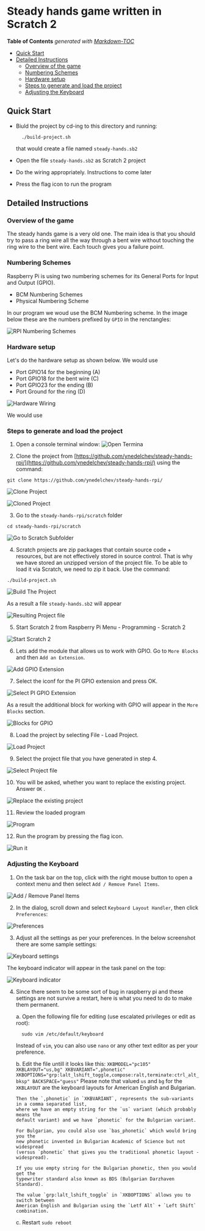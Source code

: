 Steady hands game written in Scratch 2
=========================================

<!--Please use markdown-toc -i README.md to update the table of contents -->
<!-- -->
**Table of Contents**  *generated with [Markdown-TOC](https://www.npmjs.com/package/markdown-toc#install)*

<!-- toc -->

- [Quick Start](#quick-start)
- [Detailed Instructions](#detailed-instructions)
  * [Overview of the game](#overview-of-the-game)
  * [Numbering Schemes](#numbering-schemes)
  * [Hardware setup](#hardware-setup)
  * [Steps to generate and load the project](#steps-to-generate-and-load-the-project)
  * [Adjusting the Keyboard](#adjusting-the-keyboard)

<!-- tocstop -->

Quick Start
------------
 * Biuld the project by cd-ing to this directory and running: 
   ````
     ./build-project.sh 
   ````
   that would create a file named `steady-hands.sb2`

 * Open the file `steady-hands.sb2` as Scratch 2 project
 * Do the wiring appropriately. Instructions to come later
 * Press the flag icon to run the program

Detailed Instructions
---------------------

### Overview of the game

The steady hands game is a very old one. The main idea is that you should 
try to pass a ring wire all the way through a bent wire without touching the 
ring wire to the bent wire. Each touch gives you a failure point. 


### Numbering Schemes

Raspberry Pi is using two numbering schemes for its General Ports for Input and Output (GPIO).

 - BCM Numbering Schemes
 - Physical Numbering Scheme 
 
In our program we woud use the BCM Numbering scheme. In the image below these are the numbers 
prefixed by `GPIO` in the renctangles: 

![RPI Numbering Schemes](images/0-numbering-scheme.png "Raspberry Pi Numbering Schemes")

### Hardware setup 

Let's do the hardware setup as shown below. We would use 

 - Port GPIO14 for the beginning (A)
 - Port GPIO18 for the bent wire (C)
 - Port GPIO23 for the ending    (B)
 - Port Ground for the ring      (D)
 
![Hardware Wiring](images/0-hardware-setup.png "Steady Hands Game Hardware Wiring")

We would use

### Steps to generate and load the project

 1. Open a console terminal window:
   ![Open Termina](images/1-open-terminal.png "Open Terminal")
   
 2. Clone the project from [https://github.com/ynedelchev/steady-hands-rpi/](https://github.com/ynedelchev/steady-hands-rpi/) using the command: 
   ```
   git clone https://github.com/ynedelchev/steady-hands-rpi/
   ```
   ![Clone Project](images/2-git-clone.png "Clone Project from GitHub")
   
   ![Cloned Project](images/3-git-cloned.png "After cloning")

 3. Go to the `steady-hands-rpi/scratch` folder
   ```
   cd steady-hands-rpi/scratch
   ```
   ![Go to Scratch Subfolder](images/4-cd-steady-hands-rpi-scratch.png "Go to Scratch subfolder")
  
 4. Scratch projects are zip packages that contain source code + resources, but are not effectively stored in source control. 
   That is why we have stored an unzipped version of the project file. To be able to load it via Scratch, we need to zip it 
   back. 
   Use the command: 
   ```
   ./build-project.sh
   ```
   ![Build The Project](images/5-build-project.png "Zip back the project files")
   
 
   As a result a file `steady-hands.sb2` will appear
 
   ![Resulting Project file](images/6-build-project.png "The project file after building it")
    
 5. Start Scratch 2 from Raspberry Pi Menu - Programming - Scratch 2
 
   ![Start Scratch 2](images/7-start-scratch.png "Start the Development Environment")
    
 6. Lets add the module that allows us to work with GPIO. Go to `More Blocks` and then `Add an Extension`.
   
   ![Add GPIO Extension](images/8-more-blocks-add-extensin.png "More Blocks - Add Extension")
   
 7. Select the iconf for the PI GPIO extension and press OK. 
   
   ![Select PI GPIO Extension](images/9-add-pi-gpio-module.png "PI GPIO Extension")
   
   As a result the additional block for working with GPIO will appear in the `More Blocks` section.
   
   ![Blocks for GPIO](images/10-gpio-added.png "Blocks for working with GPIO")
   
 8. Load the project by selecting File - Load Project.
   
   ![Load Project](images/11-load-project.png "Loading the project")
   
 9. Select the project file that you have generated in step 4.
   
   ![Select Project file](images/12-select-the-project.png "Selecting the project file")
   
 10. You will be asked, whether you want to replace the existing project. Answer `OK` .
   
   ![Replace the existing project](images/13-ask-override.png "Replace the existing project")
   
 11. Review the loaded program
   
   ![Program](images/14-loaded.png "Program")
   
 12. Run the program by pressing the flag icon. 
   
   ![Run it](images/15-run-it.png "Run the program")
   
### Adjusting the Keyboard

 1. On the task bar on the top, click with the right mouse button to open a context menu and then select 
   `Add / Remove Panel Items`.
   
   ![Add / Remove Panel Items](images/k1-add-remove-panel-items.png "Adjusting Panel Items")
   
 2. In the dialog, scroll down and select `Keyboard Layout Handler`, then click `Preferences`:
   
   ![Preferences](images/k2-keyboard-layout-handler.png "Preferences")
   
 3. Adjust all the settings as per your preferences. In the below screenshot there are some sample settings: 
   
   ![Keyboard settings](images/k3-settings.png "Keyboard settings")
   
   The keyboard indicator will appear in the task panel on the top:
   
   ![Keyboard indicator](images/k4-switch.png "Switching keyboard layouts")

 4. Since there seem to be some sort of bug in raspberry pi and these settings
    are not survive a restart, here is what you need to do to make them 
    permanent. 

    a. Open the following file for editing (use escalated privileges or edit as root):
       ```
         sudo vim /etc/default/keyboard
       ```
       Instead of `vim`, you can also use `nano` or any other text editor as per your preference.

     b. Edit the file untill it looks like this:
        ```
         XKBMODEL="pc105"
         XKBLAYOUT="us,bg"
         XKBVARIANT=",phonetic"
         XKBOPTIONS="grp:lalt_lshift_toggle,compose:ralt,terminate:ctrl_alt_bksp"
         BACKSPACE="guess"
        ```
        Please note that valued `us` and `bg` for the `XKBLAYOUT` are the keyboard layouts for American English and Bulgarian. 

        Then the `,phonetic` in `XKBVARIANT`, represents the sub-variants in a comma separated list, 
        where we have an empty string for the `us` variant (which probably means the 
        default variant) and we have `phonetic` for the Bulgarian variant. 

        For Bulgarian, you could also use `bas_phonetic` which would bring you the 
        new phonetic invented in Bulgarian Academic of Science but not widespread 
        (versus `phonetic` that gives you the traditional phonetic layout - widespread).

        If you use empty string for the Bulgarian phonetic, then you would get the 
        typewriter standard also known as BDS (Bulgarian Darzhaven Standard).

        The value `grp:lalt_lshift_toggle` in `XKBOPTIONS` allows you to switch between
        American English and Bulgarian using the `Letf Alt` + `Left Shift` combination.

     c. Restart 
        ```
         sudo reboot
        ```
        
